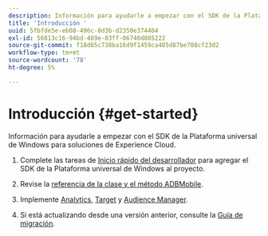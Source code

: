 ```yaml
---
description: Información para ayudarle a empezar con el SDK de la Plataforma universal de Windows para soluciones de Experience Cloud
title: 'Introducción '
uuid: 5fbfde5e-eb08-496c-8d3b-d2350e374404
exl-id: 56813c16-94bd-469e-83ff-06748d885222
source-git-commit: f18d65c738ba16d9f1459ca485d87be708cf23d2
workflow-type: tm+mt
source-wordcount: '78'
ht-degree: 5%

---
```


# Introducción  {#get-started}

Información para ayudarle a empezar con el SDK de la Plataforma universal de Windows para soluciones de Experience Cloud.

1. Complete las tareas de [Inicio rápido del desarrollador](/help/universal-windows/c-getting-started/dev-qs.md) para agregar el SDK de la Plataforma universal de Windows al proyecto.

1. Revise la [referencia de la clase y el método ADBMobile](/help/universal-windows/c-configuration/methods.md).

1. Implemente [Analytics](/help/universal-windows/analytics/analytics-methods.md), [Target](/help/universal-windows/target/target-methods.md) y [Audience Manager](/help/universal-windows/audiencemgmt/audience-manager-methods.md).

1. Si está actualizando desde una versión anterior, consulte la [Guía de migración](/help/universal-windows/migration-v3.md).
